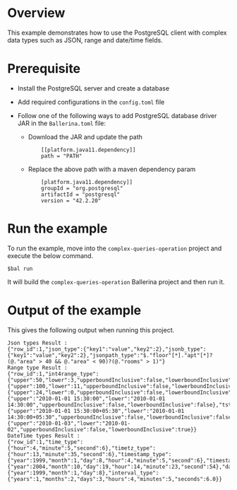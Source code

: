 # Overview

This example demonstrates how to use the PostgreSQL client with complex data types such as JSON, range and date/time fields.

# Prerequisite

* Install the PostgreSQL server and create a database 

* Add required configurations in the `config.toml` file 

* Follow one of the following ways to add PostgreSQL database driver JAR in the `Ballerina.toml` file:
    * Download the JAR and update the path
        ```
            [[platform.java11.dependency]]
            path = "PATH"
        ```
     
    * Replace the above path with a maven dependency param
        ```
            [platform.java11.dependency]]
            groupId = "org.postgresql"
            artifactId = "postgresql"
            version = "42.2.20"
        ```
# Run the example
 
To run the example, move into the `complex-queries-operation` project and execute the below command.
```
$bal run
```
It will build the `complex-queries-operation` Ballerina project and then run it.

# Output of the example

This gives the following output when running this project.

```ballerina
Json types Result :
{"row_id":1,"json_type":{"key1":"value","key2":2},"jsonb_type":{"key1":"value","key2":2},"jsonpath_type":"$."floor"[*]."apt"[*]?(@."area" > 40 && @."area" < 90)?(@."rooms" > 1)"}
Range type Result :
{"row_id":1,"int4range_type":{"upper":50,"lower":3,"upperboundInclusive":false,"lowerboundInclusive":true},"int8range_type":{"upper":100,"lower":11,"upperboundInclusive":false,"lowerboundInclusive":true},"numrange_type":{"upper":24,"lower":0,"upperboundInclusive":false,"lowerboundInclusive":false},"tsrange_type":{"upper":"2010-01-01 15:30:00","lower":"2010-01-01 14:30:00","upperboundInclusive":false,"lowerboundInclusive":false},"tstzrange_type":{"upper":"2010-01-01 15:30:00+05:30","lower":"2010-01-01 14:30:00+05:30","upperboundInclusive":false,"lowerboundInclusive":false},"daterange_type":{"upper":"2010-01-03","lower":"2010-01-02","upperboundInclusive":false,"lowerboundInclusive":true}}
DateTime types Result :
{"row_id":1,"time_type":{"hour":4,"minute":5,"second":6},"timetz_type":{"hour":13,"minute":35,"second":6},"timestamp_type":{"year":1999,"month":1,"day":8,"hour":4,"minute":5,"second":6},"timestamptz_type":{"year":2004,"month":10,"day":19,"hour":14,"minute":23,"second":54},"date_type":{"year":1999,"month":1,"day":8},"interval_type":{"years":1,"months":2,"days":3,"hours":4,"minutes":5,"seconds":6.0}}
```
